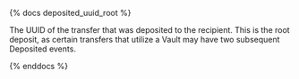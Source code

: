 {% docs deposited_uuid_root %}

The UUID of the transfer that was deposited to the recipient. This is the root deposit, as certain transfers that utilize a Vault may have two subsequent Deposited events.

{% enddocs %}

